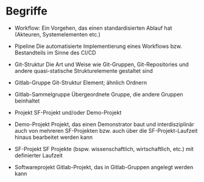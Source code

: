 # Begriffe

* Workflow: 
Ein Vorgehen, das einen standardisierten Ablauf hat (Akteuren, Systemelementen etc.)

* Pipeline
Die automatisierte Implementierung eines Workflows bzw. Bestandteils im Sinne des CI/CD

* Git-Struktur
Die Art und Weise wie Git-Gruppen, Git-Repositories und andere quasi-statische Strukturelemente gestaltet sind

* Gitlab-Gruppe
Git-Struktur Element; ähnlich Ordnern

* Gitlab-Sammelgruppe
Übergeordnete Gruppe, die andere Gruppen beinhaltet

* Projekt
SF-Projekt und/oder Demo-Projekt

* Demo-Projekt
Projekt, das einen Demonstrator baut und interdisziplinär auch von mehreren SF-Projekten bzw. auch über die SF-Projekt-Laufzeit hinaus bearbeitet werden kann

* SF-Projekt
SF Projekte (bspw. wissenschaftlich, wirtschaftlich, etc.) mit definierter Laufzeit

* Softwareprojekt
Gitlab-Projekt, das in Gitlab-Gruppen angelegt werden kann
